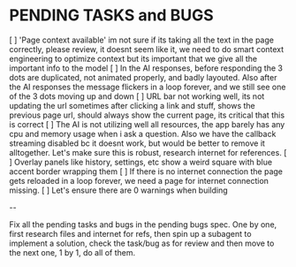 # PENDING TASKS and BUGS

[ ] 'Page context available' im not sure if its taking all the text in the page correctly, please review, it doesnt seem like it, we need to do smart context engineering to optimize context but its important that we give all the important info to the model
[ ] In the AI responses, before responding the 3 dots are duplicated, not animated properly, and badly layouted. Also after the AI responses the message flickers in a loop forever, and we still see one of the 3 dots moving up and down
[ ] URL bar not working well, its not updating the url sometimes after clicking a link and stuff, shows the previous page url, should always show the current page, its critical that this is correct
[ ] The AI is not utilizing well all resources, the app barely has any cpu and memory usage when i ask a question. Also we have the callback streaming disabled bc it doesnt work, but would be better to remove it alltogether. Let's make sure this is robust, research internet for references.
[ ] Overlay panels like history, settings, etc show a weird square with blue accent border wrapping them
[ ] If there is no internet connection the page gets reloaded in a loop forever, we need a page for internet connection missing.
[ ] Let's ensure there are 0 warnings when building

--

Fix all the pending tasks and bugs in the pending bugs spec. One by one, first research files and internet for refs, then spin up a subagent to implement a solution, check the task/bug as for review and then move to the next one, 1 by 1, do all of them.
